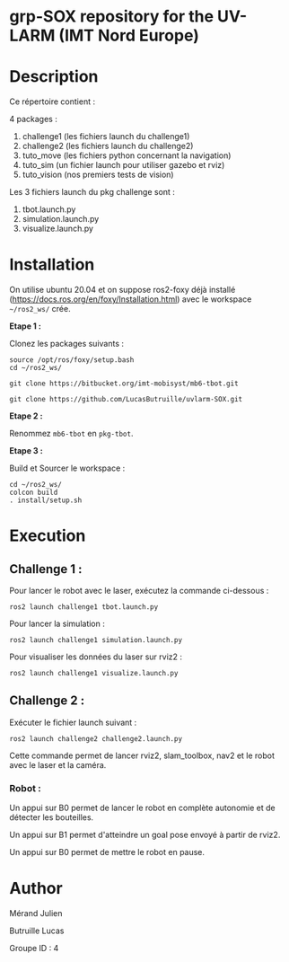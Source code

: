 # grp-SOX repository for the UV-LARM (IMT Nord Europe)

# Description
Ce répertoire contient :

4 packages :

1. challenge1 	(les fichiers launch du challenge1)
2. challenge2   (les fichiers launch du challenge2)
2. tuto_move 	(les fichiers python concernant la navigation)
3. tuto_sim		(un fichier launch pour utiliser gazebo et rviz)
4. tuto_vision	(nos premiers tests de vision)

Les 3 fichiers launch du pkg challenge sont :
1. tbot.launch.py
2. simulation.launch.py
3. visualize.launch.py

# Installation

On utilise ubuntu 20.04 et on suppose ros2-foxy déjà installé (https://docs.ros.org/en/foxy/Installation.html) avec le workspace `~/ros2_ws/` crée.

**Etape 1 :** 

Clonez les packages suivants :

```
source /opt/ros/foxy/setup.bash
cd ~/ros2_ws/

git clone https://bitbucket.org/imt-mobisyst/mb6-tbot.git

git clone https://github.com/LucasButruille/uvlarm-SOX.git
```

**Etape 2 :** 

Renommez `mb6-tbot` en `pkg-tbot`.

**Etape 3 :** 

Build et Sourcer le workspace :
```
cd ~/ros2_ws/
colcon build
. install/setup.sh
```


# Execution 

## Challenge 1 :

Pour lancer le robot avec le laser, exécutez la commande ci-dessous : 
```
ros2 launch challenge1 tbot.launch.py
```

Pour lancer la simulation :
```
ros2 launch challenge1 simulation.launch.py
```

Pour visualiser les données du laser sur rviz2 :
```
ros2 launch challenge1 visualize.launch.py
```

## Challenge 2 :

Exécuter le fichier launch suivant :
```
ros2 launch challenge2 challenge2.launch.py
```
Cette commande permet de lancer rviz2, slam_toolbox, nav2 et le robot avec le laser et la caméra.

### Robot :
Un appui sur B0 permet de lancer le robot en complète autonomie et de détecter les bouteilles.

Un appui sur B1 permet d'atteindre un goal pose envoyé à partir de rviz2.

Un appui sur B0 permet de mettre le robot en pause.

# Author

Mérand Julien

Butruille Lucas

Groupe ID : 4

